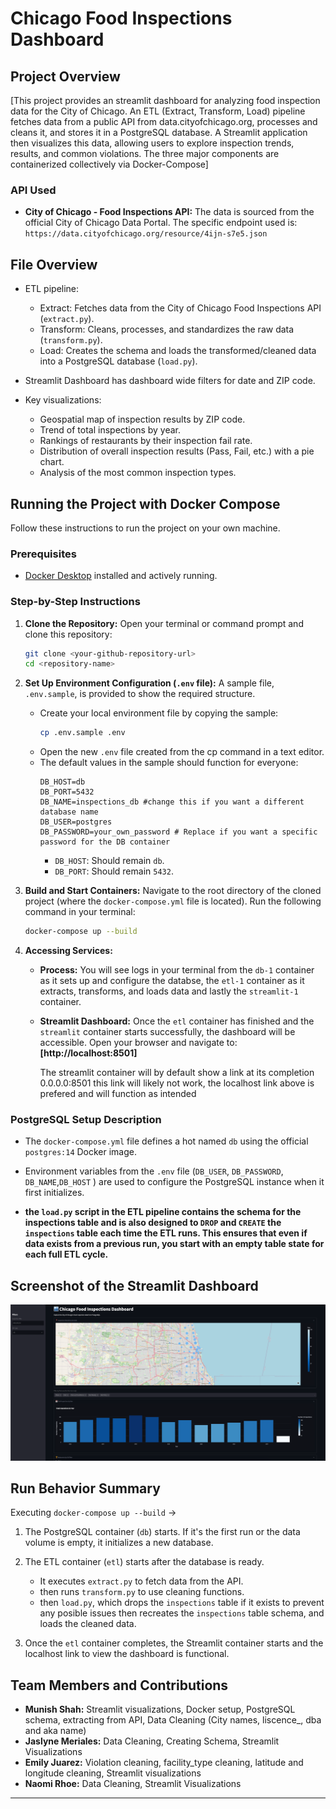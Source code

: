 # Chicago Food Inspections Dashboard

## Project Overview

[This project provides an streamlit dashboard for analyzing food inspection data for the City of Chicago. An ETL (Extract, Transform, Load) pipeline fetches data from a public API from data.cityofchicago.org, processes and cleans it, and stores it in a PostgreSQL database. A Streamlit application then visualizes this data, allowing users to explore inspection trends, results, and common violations. The three major components are containerized collectively via Docker-Compose]


### API Used

*   **City of Chicago - Food Inspections API:** The data is sourced from the official City of Chicago Data Portal. The specific endpoint used is:
    `https://data.cityofchicago.org/resource/4ijn-s7e5.json`

## File Overview

*   ETL pipeline:
    *   Extract: Fetches data from the City of Chicago Food Inspections API (`extract.py`).
    *   Transform: Cleans, processes, and standardizes the raw data (`transform.py`).
    *   Load: Creates the schema and loads the transformed/cleaned data into a PostgreSQL database (`load.py`).

*   Streamlit Dashboard has dashboard wide filters for date and ZIP code.
*   Key visualizations:
    *   Geospatial map of inspection results by ZIP code.
    *   Trend of total inspections by year.
    *   Rankings of restaurants by their inspection fail rate.
    *   Distribution of overall inspection results (Pass, Fail, etc.) with a pie chart.
    *   Analysis of the most common inspection types.

## Running the Project with Docker Compose

Follow these instructions to run the project on your own machine.

### Prerequisites

*   [Docker Desktop](https://www.docker.com/get-started) installed and actively running.

### Step-by-Step Instructions

1.  **Clone the Repository:**
    Open your terminal or command prompt and clone this repository:
    ```bash
    git clone <your-github-repository-url>
    cd <repository-name>
    ```

2.  **Set Up Environment Configuration (`.env` file):**
    A sample file, `.env.sample`, is provided to show the required structure.

    *   Create your local environment file by copying the sample:
        ```bash
        cp .env.sample .env
        ```
    *   Open the new `.env` file created from the cp command in a text editor.
    *   The default values in the sample should function for everyone:
        ```dotenv
        DB_HOST=db
        DB_PORT=5432
        DB_NAME=inspections_db #change this if you want a different database name
        DB_USER=postgres
        DB_PASSWORD=your_own_password # Replace if you want a specific password for the DB container
        ```
        *   `DB_HOST`: Should remain `db`.
        *   `DB_PORT`: Should remain `5432`.

3.  **Build and Start Containers:**
    Navigate to the root directory of the cloned project (where the `docker-compose.yml` file is located). Run the following command in your terminal:
    ```bash
    docker-compose up --build
    ```

4.  **Accessing Services:**
    *   **Process:** You will see logs in your terminal from the `db-1` container as it sets up and configure the databse, the  `etl-1` container as it extracts, transforms, and loads data and lastly the `streamlit-1` container.

    *   **Streamlit Dashboard:** Once the `etl` container has finished and the `streamlit` container starts successfully, the dashboard will be accessible.
        Open your browser and navigate to:
        **[http://localhost:8501]**

        The streamlit container will by default show a link at its completion 0.0.0.0:8501 this link will likely not work, the localhost link above is prefered and will function as intended

### PostgreSQL Setup Description

*   The `docker-compose.yml` file defines a hot named `db` using the official `postgres:14` Docker image.
*   Environment variables from the `.env` file (`DB_USER`, `DB_PASSWORD`, `DB_NAME`,`DB_HOST` ) are used to configure the PostgreSQL instance when it first initializes.

*   **the `load.py` script in the ETL pipeline contains the schema for the inspections table and is also designed to `DROP` and `CREATE` the `inspections` table each time the ETL runs. This ensures that even if data exists from a previous run, you start with an empty table state for each full ETL cycle.**

## Screenshot of the Streamlit Dashboard

![Dashboard Screenshot](SCR-20250506-vt6.png)

## Run Behavior Summary

Executing `docker-compose up --build` ->

1.  The PostgreSQL container (`db`) starts. If it's the first run or the data volume is empty, it initializes a new database.

2.  The ETL container (`etl`) starts after the database is ready.
    *   It executes `extract.py` to fetch data from the API.
    *   then runs `transform.py` to use cleaning functions.
    *   then `load.py`, which drops the `inspections` table if it exists to prevent any posible issues then recreates the `inspections` table schema, and loads the cleaned data.

3.  Once the `etl` container completes, the Streamlit container starts and the localhost link to view the dashboard is functional.


## Team Members and Contributions

*   **Munish Shah:** Streamlit visualizations, Docker setup, PostgreSQL schema, extracting from API, Data Cleaning (City names, liscence_, dba and aka name)
*   **Jaslyne Meriales:** Data Cleaning, Creating Schema, Streamlit Visualizations
*   **Emily Juarez:** Violation cleaning, facility_type cleaning, latitude and longitude cleaning, Streamlit visualizations
*   **Naomi Rhoe:** Data Cleaning, Streamlit Visualizations

---